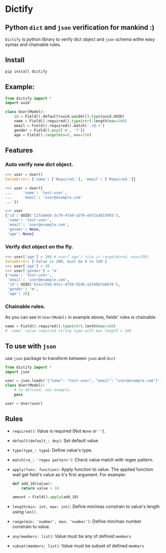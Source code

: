 # Dictify
## Python `dict` and `json` verification for mankind :)
`Dictify` is python library to verify dict object and `json` schema withe easy syntax and chainable rules.

## Install
```bash
pip install dictify
```

## Example:
```python
from dictify import *
import uuid

class User(Model):
    id = Field().default(uuid.uuid4()).type(uuid.UUID)
    name = Field().required().type(str).length(max=100)
    email = Field().required().match('.+@.+')
    gender = Field().any(['m', 'f'])
    age = Field().range(min=0, max=150)
```

## Features
### Auto verify new dict object.
```python
>>> user = User()
ValueError: {'name': ['Required.'], 'email': ['Required.']}

>>> user = User({
...     'name': 'test-user',
...     'email': 'user@example.com'
... })

>>> user
{'id': UUID('11fadebb-3c70-47a9-a3f0-ebf2a3815993'),
 'name': 'test-user',
 'email': 'user@example.com',
 'gender': None,
 'age': None}
```

### Verify dict object on the fly.
```python
>>> user['age'] = 200 # user['age'] rule is range(min=0, max=150)
ValueError: ['Value is 200, must be 0 to 150']
>>> user['age'] = 20
>>> user['gender'] = 'm'
{'name': 'test-user',
 'email': 'user@example.com',
 'id': UUID('b3acc59d-93cc-4f58-92d6-a3340b7a6678'),
 'gender': 'm',
 'age': 20}
```

### Chainable rules.
As you can see in `User(Model)` in example above, fields' rules is chainable.
```python
name = Field().required().type(str).lenth(max=100)
# `name` value required string type with max length = 100
```

## To use with `json`
use `json` package to transform between `json` and `dict`
```python
from dictify import *
import json

user = json.loads('{"name": "test-user", "email": "user@example.com"}')
class User(Model):
    # to defined, see example.
    pass

user = User(user)
```

## Rules
- `required()`: Value is required (Not `None` or `''`).
- `default(default_: Any)`: Set default value.
- `type(type_: type`): Define value's type.
- `match(re_: 'regex pattern')`: Check value match with regex pattern.
- `apply(func: function)`: Apply function to value. The applied function wall get field's value as it's first argument. For example:
    ```python
    def add_10(value):
        return value + 10

    amount = Field().apply(add_10)
    ```

- `length(min: int, max: int)`: Define min/max constrain to value's length using `len()`.
- `range(min: 'number', max: 'number')`: Define min/max number constrain to value.
- `any(members: list)`: Value must be any of defined `members`
- `subset(members: list)`: Value must be subset of defined `members`
